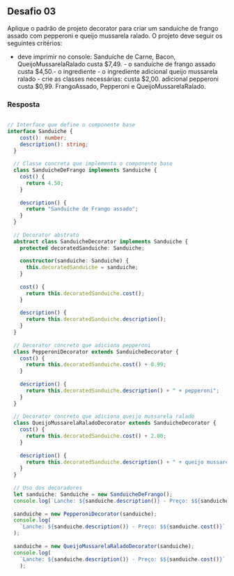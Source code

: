 ## Desafio 03
Aplique o padrão de projeto decorator para criar um sanduíche de frango assado com pepperoni e queijo mussarela ralado. O projeto deve seguir os seguintes critérios:
- deve imprimir no console: Sanduíche de Carne, Bacon, QueijoMussarelaRalado custa $7,49. - o sanduíche de
frango assado custa
$4,50.- o ingrediente - o ingrediente adicional queijo mussarela ralado - crie as classes necessárias: custa $2,00.
adicional pepperoni custa $0,99. FrangoAssado, Pepperoni e QueijoMussarelaRalado.

### Resposta


````ts

// Interface que define o componente base
interface Sanduiche {
    cost(): number;
    description(): string;
  }
  
  // Classe concreta que implementa o componente base
  class SanduicheDeFrango implements Sanduiche {
    cost() {
      return 4.50;
    }
  
    description() {
      return "Sanduíche de Frango assado";
    }
  }
  
  // Decorator abstrato
  abstract class SanduicheDecorator implements Sanduiche {
    protected decoratedSanduiche: Sanduiche;
  
    constructor(sanduiche: Sanduiche) {
      this.decoratedSanduiche = sanduiche;
    }
  
    cost() {
      return this.decoratedSanduiche.cost();
    }
  
    description() {
      return this.decoratedSanduiche.description();
    }
  }
  
  // Decorator concreto que adiciona pepperoni
  class PepperoniDecorator extends SanduicheDecorator {
    cost() {
      return this.decoratedSanduiche.cost() + 0.99;
    }
  
    description() {
      return this.decoratedSanduiche.description() + " + pepperoni";
    }
  }
  
  // Decorator concreto que adiciona queijo mussarela ralado
  class QueijoMussarelaRaladoDecorator extends SanduicheDecorator {
    cost() {
      return this.decoratedSanduiche.cost() + 2.00;
    }
  
    description() {
      return this.decoratedSanduiche.description() + " + queijo mussarela ralado";
    }
  }
  
  // Uso dos decoradores
  let sanduiche: Sanduiche = new SanduicheDeFrango();
  console.log(`Lanche: ${sanduiche.description()} - Preço: $${sanduiche.cost()}`);
  
  sanduiche = new PepperoniDecorator(sanduiche);
  console.log(
    `Lanche: ${sanduiche.description()} - Preço: $${sanduiche.cost()}`
  );
  
  sanduiche = new QueijoMussarelaRaladoDecorator(sanduiche);
  console.log(
    `Lanche: ${sanduiche.description()} - Preço: $${sanduiche.cost()}`
    );


````
